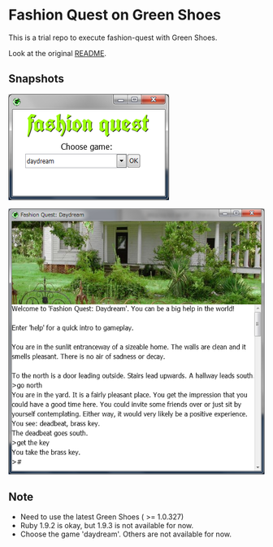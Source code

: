 Fashion Quest on Green Shoes
============================

This is a trial repo to execute fashion-quest with Green Shoes. 

Look at the original [README](https://github.com/ashbb/fashion-quest/blob/master/README_orig.md).

Snapshots
---------

![fashion-quest_game_selector.png](https://github.com/ashbb/fashion-quest/raw/master/fashion-quest_game_selector.png)

![fashion-quest_daydream.png](https://github.com/ashbb/fashion-quest/raw/master/fashion-quest_daydream.png)


Note
----

- Need to use the latest Green Shoes ( >= 1.0.327)
- Ruby 1.9.2 is okay, but 1.9.3 is not available for now.
- Choose the game 'daydream'. Others are not available for now.
